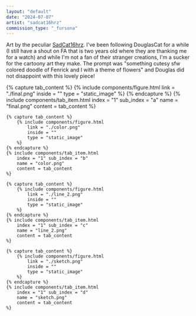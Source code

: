 ```yaml
---
layout: "default"
date: "2024-07-07"
artist: "sadcat16hrz"
commission_type: "_fursona"
---
```


Art by the peculiar [SadCat16hrz](https://twitter.com/sadcat16hrz). I've been following DouglasCat for a while (I still have a shout on FA that is two years old where they are thanking me for a watch) and while I'm not a fan of their stranger creations, I'm a sucker for the cartoony art they make. The prompt was "something cutesy sfw colored doodle of Fenrick and I with a theme of flowers" and Douglas did not disappoint with this lovely piece!

<div class="tab-wrapper">
	{% capture tab_content %}
		{% include components/figure.html 
			link = "./final.png"
			inside = ""
			type = "static_image"
		%}
	{% endcapture %}
	{% include components/tab_item.html 
		index = "1" sub_index = "a"
		name = "final.png"
		content = tab_content
	%}

	{% capture tab_content %}
		{% include components/figure.html 
			link = "./color.png"
			inside = ""
			type = "static_image"
		%}
	{% endcapture %}
	{% include components/tab_item.html 
		index = "1" sub_index = "b"
		name = "color.png"
		content = tab_content
	%}

	{% capture tab_content %}
		{% include components/figure.html 
			link = "./line_2.png"
			inside = ""
			type = "static_image"
		%}
	{% endcapture %}
	{% include components/tab_item.html 
		index = "1" sub_index = "c"
		name = "line_2.png"
		content = tab_content
	%}

	{% capture tab_content %}
		{% include components/figure.html 
			link = "./sketch.png"
			inside = ""
			type = "static_image"
		%}
	{% endcapture %}
	{% include components/tab_item.html 
		index = "1" sub_index = "d"
		name = "sketch.png"
		content = tab_content
	%}
</div>
